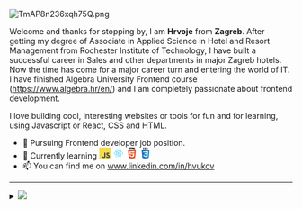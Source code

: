 ![TmAP8n236xqh75Q.png](https://i.loli.net/2020/07/13/OiwrC2KRZNPA9cJ.png)
<!-- You can edit this image in paint and host the image on https://sm.ms/ -->

Welcome and thanks for stopping by, I am **Hrvoje** from **Zagreb**.
After getting my degree of Associate in Applied Science in Hotel and Resort Management from Rochester Institute of Technology, I have built a successful career in Sales and other departments in major Zagreb hotels. Now the time has come for a major career turn and entering the world of IT. I have finished Algebra University Frontend course (https://www.algebra.hr/en/) and I am completely passionate about frontend development.


I love building cool, interesting websites or tools for fun and for learning, using Javascript or React, CSS and HTML.
- 🔭 Pursuing Frontend developer job position.
- 🌱 Currently learning <img height="20" src="https://raw.githubusercontent.com/github/explore/80688e429a7d4ef2fca1e82350fe8e3517d3494d/topics/javascript/javascript.png"></code>
<code><img height="20" src="https://raw.githubusercontent.com/github/explore/80688e429a7d4ef2fca1e82350fe8e3517d3494d/topics/react/react.png"></code>
<code><img height="20" src="https://raw.githubusercontent.com/github/explore/80688e429a7d4ef2fca1e82350fe8e3517d3494d/topics/html/html.png"></code>
<code><img height="20" src="https://raw.githubusercontent.com/github/explore/80688e429a7d4ef2fca1e82350fe8e3517d3494d/topics/css/css.png"></code>
- 📫 You can find me on www.linkedin.com/in/hvukov

 
---
<details>
<summary>
  <a href="https://github.com/Hvukov"><img src="https://img.shields.io/badge/-Expand%20to%20know%20more-b03544?style=for-the-badge" /></a>
</summary>

                                                         More About Me
I am a very positive and open minded person. My coworkers find me reliable and pleasant to be around. My daily routine includes sports, exercise and fine meals. Running is my great passion that keeps me healthy and my mind sharp. Best ideas come to me while I am running. 
Nowadays I play chess for a bit of relaxing, and as brain gym but back in the days I used to be a captain of a chess club in croatian league. I am excellent at logic and a great problem solver.
This is my 4-step framework to solve any problem:

<ol>
    <li>Make sure to understand the problem 100% and ask the right questions to get a clear pic of the problem./li>
    <li>Divide and conquer. Break a big problem into smaller sub-problems./li>
    <li>Do as much research as I have to do.</li>
    <li>For bigger problems, write pseudo-code before writing actual code.</li>
  </ol>
I love meeting new people and learning new things, so please feel free to say hello and share a story with me. 



---
⭐️ From [Hvukov](https://github.com/Hvukov)

<!---
Hvukov/Hvukov is a ✨ special ✨ repository because its `README.md` (this file) appears on your GitHub profile.
You can click the Preview link to take a look at your changes.
--->

